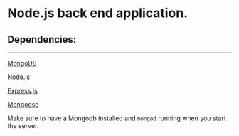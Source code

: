 # Node.js back end application.

## Dependencies:
***

[MongoDB](https://docs.mongodb.com/)  

[Node.js](https://nodejs.org/en/)  

[Express.js](https://expressjs.com/)  

[Mongoose](http://mongoosejs.com/)

Make sure to have a Mongodb installed and `mongod` running when you start the server.